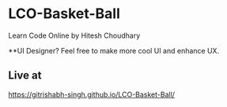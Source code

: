 # LCO-Basket-Ball
Learn Code Online by Hitesh Choudhary

**UI Designer? Feel free to make more cool UI and enhance UX.
## Live at
https://gitrishabh-singh.github.io/LCO-Basket-Ball/
